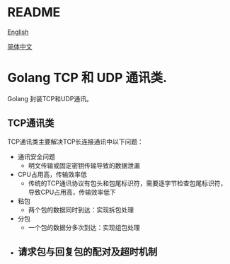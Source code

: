 # README 
[English](./README.md) 

[简体中文](./README.zh_cn.md) 

# Golang TCP 和 UDP 通讯类. 

Golang 封装TCP和UDP通讯。 

## TCP通讯类 

TCP通讯类主要解决TCP长连接通讯中以下问题： 

+ 通讯安全问题 
    - 明文传输或固定密钥传输导致的数据泄漏
+ CPU占用高，传输效率低 
    - 传统的TCP通讯协议有包头和包尾标识符，需要逐字节检查包尾标识符，导致CPU占用高，传输效率低下 
+ 粘包 
    - 两个包的数据同时到达：实现拆包处理 
+ 分包 
    - 一个包的数据分多次到达：实现组包处理 
+ 请求包与回复包的配对及超时机制 
    - 